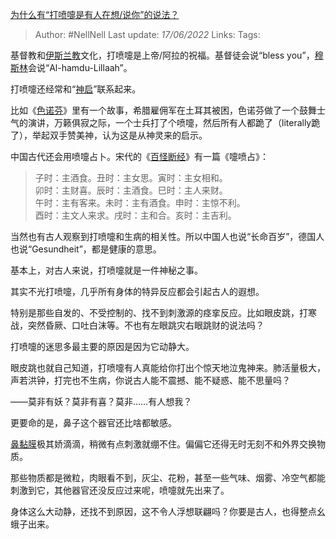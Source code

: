 [为什么有“打喷嚏是有人在想/说你”的说法？](https://www.zhihu.com/question/537011630/answer/2523618739)

>Author: #NellNell 
>Last update: *17/06/2022* 
>Links: 
>Tags: 

基督教和[伊斯兰教](https://www.zhihu.com/search?q=%E4%BC%8A%E6%96%AF%E5%85%B0%E6%95%99&search_source=Entity&hybrid_search_source=Entity&hybrid_search_extra=%7B%22sourceType%22%3A%22answer%22%2C%22sourceId%22%3A2523618739%7D)文化，打喷嚏是上帝/阿拉的祝福。基督徒会说“bless you”，[穆斯林](https://www.zhihu.com/search?q=%E7%A9%86%E6%96%AF%E6%9E%97&search_source=Entity&hybrid_search_source=Entity&hybrid_search_extra=%7B%22sourceType%22%3A%22answer%22%2C%22sourceId%22%3A2523618739%7D)会说“Al-hamdu-Lillaah”。

打喷嚏还经常和“[神启](https://www.zhihu.com/search?q=%E7%A5%9E%E5%90%AF&search_source=Entity&hybrid_search_source=Entity&hybrid_search_extra=%7B%22sourceType%22%3A%22answer%22%2C%22sourceId%22%3A2523618739%7D)”联系起来。

比如《[色诺芬](https://www.zhihu.com/search?q=%E8%89%B2%E8%AF%BA%E8%8A%AC&search_source=Entity&hybrid_search_source=Entity&hybrid_search_extra=%7B%22sourceType%22%3A%22answer%22%2C%22sourceId%22%3A2523618739%7D)》里有一个故事，希腊雇佣军在土耳其被困，色诺芬做了一个鼓舞士气的演讲，万籁俱寂之际，一个士兵打了个喷嚏，然后所有人都跪了（literally跪了），举起双手赞美神，认为这是从神灵来的启示。

中国古代还会用喷嚏占卜。宋代的《[百怪断经](https://www.zhihu.com/search?q=%E7%99%BE%E6%80%AA%E6%96%AD%E7%BB%8F&search_source=Entity&hybrid_search_source=Entity&hybrid_search_extra=%7B%22sourceType%22%3A%22answer%22%2C%22sourceId%22%3A2523618739%7D)》有一篇《嚏喷占》：

> 子时：主酒食。丑时：主女思。寅时：主女相和。  
> 卯时：主财喜。辰时：主酒食。巳时：主人来财。  
> 午时：主有客来。未时：主有酒食。申时：主惊不利。  
> 酉时：主文人来求。戌时：主和合。亥时：主吉利。

当然也有古人观察到打喷嚏和生病的相关性。所以中国人也说“长命百岁”，德国人也说“Gesundheit”，都是健康的意思。

基本上，对古人来说，打喷嚏就是一件神秘之事。

其实不光打喷嚏，几乎所有身体的特异反应都会引起古人的遐想。

特别是那些自发的、不受控制的、找不到刺激源的痉挛反应。比如眼皮跳，打寒战，突然昏厥、口吐白沫等。不也有左眼跳灾右眼跳财的说法吗？

打喷嚏的迷思多最主要的原因是因为它动静大。

眼皮跳也就自己知道，打喷嚏有人真能给你打出个惊天地泣鬼神来。肺活量极大，声若洪钟，打完也不生病，你说古人能不震撼、能不疑惑、能不思量吗？

——莫非有妖？莫非有喜？莫非……有人想我？

更要命的是，鼻子这个器官还比啥都敏感。

[鼻黏膜](https://www.zhihu.com/search?q=%E9%BC%BB%E9%BB%8F%E8%86%9C&search_source=Entity&hybrid_search_source=Entity&hybrid_search_extra=%7B%22sourceType%22%3A%22answer%22%2C%22sourceId%22%3A2523618739%7D)极其娇滴滴，稍微有点刺激就绷不住。偏偏它还得无时无刻不和外界交换物质。

那些物质都是微粒，肉眼看不到，灰尘、花粉，甚至一些气味、烟雾、冷空气都能刺激到它，其他器官还没反应过来呢，喷嚏就先出来了。

身体这么大动静，还找不到原因，这不令人浮想联翩吗？你要是古人，也得整点幺蛾子出来。